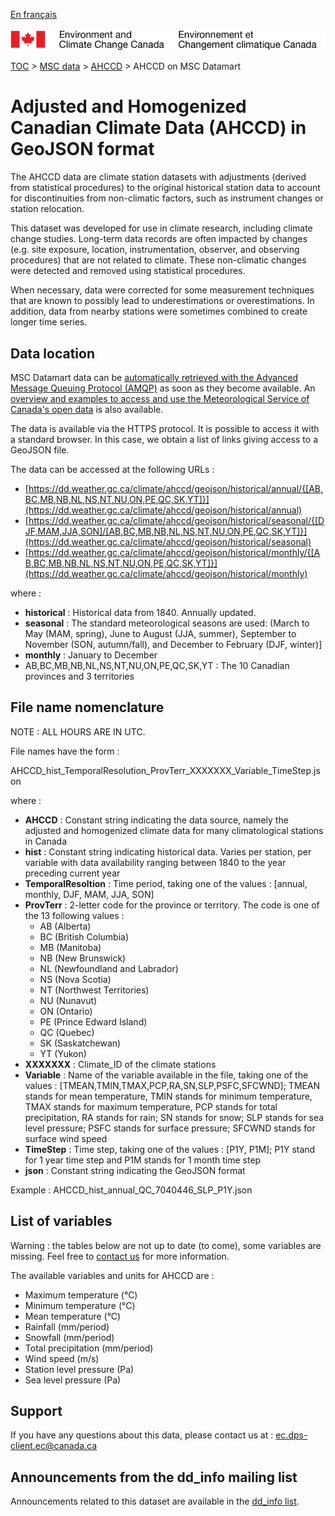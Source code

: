 [En français](readme_ahccd-datamart_fr.md)

![ECCC logo](../../img_eccc-logo.png)

[TOC](../../readme_en.md) > [MSC data](../readme_en.md) > [AHCCD](readme_ahccd_en.md) > AHCCD on MSC Datamart

# Adjusted and Homogenized Canadian Climate Data (AHCCD) in GeoJSON format

The AHCCD data are climate station datasets with adjustments (derived from statistical procedures) to the original historical station data to account for discontinuities from non-climatic factors, such as instrument changes or station relocation. 

This dataset was developed for use in climate research, including climate change studies. Long-term data records are often impacted by changes (e.g. site exposure, location, instrumentation, observer, and observing procedures) that are not related to climate. These non-climatic changes were detected and removed using statistical procedures. 

When necessary, data were corrected for some measurement techniques that are known to possibly lead to underestimations or overestimations. In addition, data from nearby stations were sometimes combined to create longer time series.

## Data location

MSC Datamart data can be [automatically retrieved with the Advanced Message Queuing Protocol (AMQP)](../../msc-datamart/amqp_en.md) as soon as they become available. An [overview and examples to access and use the Meteorological Service of Canada's open data](../../usage/readme_en.md) is also available.

The data is available via the HTTPS protocol. It is possible to access it with a standard browser. In this case, we obtain a list of links giving access to a GeoJSON file.

The data can be accessed at the following URLs :

* [https://dd.weather.gc.ca/climate/ahccd/geojson/historical/annual/{[AB,BC,MB,NB,NL,NS,NT,NU,ON,PE,QC,SK,YT]}](https://dd.weather.gc.ca/climate/ahccd/geojson/historical/annual)
* [https://dd.weather.gc.ca/climate/ahccd/geojson/historical/seasonal/{[DJF,MAM,JJA,SON]/[AB,BC,MB,NB,NL,NS,NT,NU,ON,PE,QC,SK,YT]}](https://dd.weather.gc.ca/climate/ahccd/geojson/historical/seasonal)
* [https://dd.weather.gc.ca/climate/ahccd/geojson/historical/monthly/{[AB,BC,MB,NB,NL,NS,NT,NU,ON,PE,QC,SK,YT]}](https://dd.weather.gc.ca/climate/ahccd/geojson/historical/monthly)

where :

* __historical__ : Historical data from 1840. Annually updated.
* __seasonal__ : The standard meteorological seasons are used: (March to May (MAM, spring), June to August (JJA, summer),  September to November (SON, autumn/fall), and December to February (DJF, winter)]
* __monthly__ : January to December
*  AB,BC,MB,NB,NL,NS,NT,NU,ON,PE,QC,SK,YT : The 10 Canadian provinces and 3 territories 

## File name nomenclature 

NOTE : ALL HOURS ARE IN UTC.

File names have the form :

AHCCD_hist_TemporalResolution_ProvTerr_XXXXXXX_Variable_TimeStep.json

where :

* __AHCCD__ : Constant string indicating the data source, namely the adjusted and homogenized climate data for many climatological stations in Canada
* __hist__ : Constant string indicating historical data. Varies per station, per variable with data availability ranging between 1840 to the year preceding current year
* __TemporalResoltion__ : Time period, taking one of the values : [annual, monthly, DJF, MAM, JJA, SON]
* __ProvTerr__ : 2-letter code for the province or territory. The code is one of the 13 following values :
    * AB (Alberta)
    * BC (British Columbia)
    * MB (Manitoba)
    * NB (New Brunswick)
    * NL (Newfoundland and Labrador)
    * NS (Nova Scotia)
    * NT (Northwest Territories)
    * NU (Nunavut)
    * ON (Ontario)
    * PE (Prince Edward Island)
    * QC (Quebec)
    * SK (Saskatchewan)
    * YT (Yukon)
* __XXXXXXX__ : Climate_ID of the climate stations
* __Variable__ : Name of the variable available in the file, taking one of the values : [TMEAN,TMIN,TMAX,PCP,RA,SN,SLP,PSFC,SFCWND]; TMEAN stands for mean temperature, TMIN stands for minimum temperature, TMAX stands for maximum temperature, PCP stands for total precipitation, RA stands for rain; SN stands for snow; SLP stands for sea level pressure; PSFC stands for surface pressure; SFCWND stands for surface wind speed
* __TimeStep__ : Time step, taking one of the values : [P1Y, P1M]; P1Y stand for 1 year time step and P1M stands for 1 month time step
* __json__ : Constant string indicating the GeoJSON format

Example :  AHCCD_hist_annual_QC_7040446_SLP_P1Y.json

## List of variables

Warning : the tables below are not up to date (to come), some variables are missing. Feel free to [contact us](mailto:ec.dps-client.ec@canada.ca) for more information.

The available variables and units for AHCCD are :

* Maximum temperature (°C)
* Minimum temperature (°C)
* Mean temperature (°C)
* Rainfall (mm/period)
* Snowfall (mm/period)
* Total precipitation (mm/period)
* Wind speed (m/s)
* Station level  pressure (Pa) 
* Sea level pressure (Pa)

## Support

If you have any questions about this data, please contact us at : [ec.dps-client.ec@canada.ca](mailto:ec.dps-client.ec@canada.ca)

## Announcements from the dd_info mailing list 

Announcements related to this dataset are available in the [dd_info list](https://lists.ec.gc.ca/cgi-bin/mailman/listinfo/dd_info).


